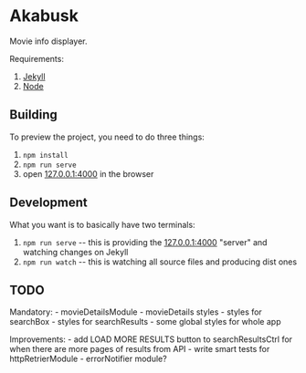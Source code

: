 # Akabusk

Movie info displayer.

Requirements:
1. [Jekyll](http://jekyllrb.com/)
2. [Node](https://nodejs.org)

## Building

To preview the project, you need to do three things:
1. `npm install`
2. `npm run serve`
3. open [127.0.0.1:4000](http://127.0.0.1:4000/) in the browser

## Development

What you want is to basically have two terminals:
1. `npm run serve` -- this is providing the [127.0.0.1:4000](http://127.0.0.1:4000/) "server" and watching changes on Jekyll
2. `npm run watch` -- this is watching all source files and producing dist ones

## TODO

Mandatory:
    - movieDetailsModule
    - movieDetails styles
    - styles for searchBox
    - styles for searchResults
    - some global styles for whole app

Improvements:
    - add LOAD MORE RESULTS button to searchResultsCtrl for when there are more pages of results from API
    - write smart tests for httpRetrierModule
    - errorNotifier module?
